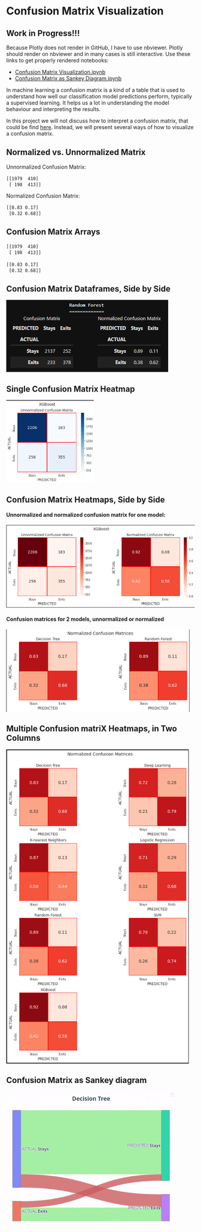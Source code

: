 # Confusion Matrix Visualization

## **Work in Progress!!!**

Because Plotly does not render in GitHub, I have to use nbviewer. Plotly should render on nbviewer and in many cases is still interactive. Use these links to get properly rendered notebooks:

- [Confusion Matrix Visualization.ipynb](https://nbviewer.org/github/zunicd/Confusion-Matrix-Visualization/blob/main/Confusion%20Matrix%20Visualization.ipynb)
- [Confusion Matrix as Sankey Diagram.ipynb](https://nbviewer.org/github/zunicd/Confusion-Matrix-Visualization/blob/main/Confusion%20Matrix%20as%20Sankey%20Diagram.ipynb)

In machine learning a confusion matrix is a kind of a table that is used to understand how well our classification model predictions perform, typically a supervised learning. It helps us a lot in understanding the model behaviour and interpreting the results.  

In this project we will not discuss how to interpret a confusion matrix, that could be find [here](https://en.wikipedia.org/wiki/Confusion_matrix). Instead, we will present several ways of how to visualize a confusion matrix.

## Normalized vs. Unnormalized Matrix

Unnormalized Confusion Matrix:

```
[[1979  410]
 [ 198  413]]
```

Normalized Confusion Matrix:

```
[[0.83 0.17]
 [0.32 0.68]]
```



## Confusion Matrix Arrays 

```
[[1979  410]
 [ 198  413]]

[[0.83 0.17]
 [0.32 0.68]]
```



## Confusion Matrix Dataframes, Side by Side



![](images/df_cm_side_by_side.png)  



## Single Confusion Matrix Heatmap



<img src="images/cm_heatmap_single.png" height="220" />  



## Confusion Matrix Heatmaps, Side by Side

#### Unnormalized and normalized confusion matrix for one model:



<img src="images/2_cm_heatmaps_1_model.png" height="220" /> 



#### Confusion matrices for 2 models, unnormalized or normalized



<img src="images/2_cm_heatmaps_2_models.png" height="220" /> 



 

## Multiple Confusion matriX Heatmaps, in Two Columns



![](images/cm_heatmap_multiple.png) 



## Confusion Matrix as Sankey diagram



<img src="images/Sankey_cm.gif" width="450" />  
